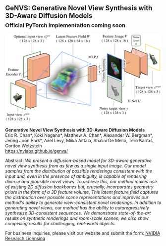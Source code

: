 ## GeNVS: Generative Novel View Synthesis with 3D-Aware Diffusion Models<br><sub>Official PyTorch implementation coming soon</sub>

![Teaser image](./media/teaser.jpg)

**Generative Novel View Synthesis with 3D-Aware Diffusion Models**<br>
Eric R. Chan*, Koki Nagano*, Matthew A. Chan*, Alexander W. Bergman*, Jeong Joon Park*, Axel Levy, Miika Aittala, Shalini De Mello, Tero Karras, Gordon Wetzstein
<br>https://nvlabs.github.io/genvs/<br>

Abstract: *We present a diffusion-based model for 3D-aware generative novel view synthesis from as few as a single input image. Our model samples from the distribution of possible renderings consistent with the input and, even in the presence of ambiguity, is capable of rendering diverse and plausible novel views. To achieve this, our method makes use of existing 2D diffusion backbones but, crucially, incorporates geometry priors in the form of a 3D feature volume. This latent feature field captures the distribution over possible scene representations and improves our method's ability to generate view-consistent novel renderings. In addition to generating novel views, our method has the ability to autoregressively synthesize 3D-consistent sequences. We demonstrate state-of-the-art results on synthetic renderings and room-scale scenes; we also show compelling results for challenging, real-world objects.*

For business inquiries, please visit our website and submit the form: [NVIDIA Research Licensing](https://www.nvidia.com/en-us/research/inquiries/)
